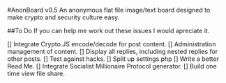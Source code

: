 #AnonBoard v0.5
An anonymous flat file image/text board designed to make crypto and security culture easy.

##To Do
If you can help me work out these issues I would apreciate it.

[] Integrate Crypto.JS encode/decode for post content.
[] Administration management of content.
[] Display all replies, including nested replies for other posts.
[] Test against hacks.
[] Split up settings.php
[] Write a better Read Me.
[] Integrate Socialist Millionaire Protocol generator.
[] Build one time view file share.
